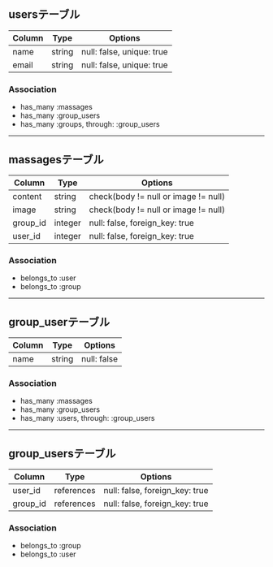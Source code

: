 ## usersテーブル

|Column|Type|Options|
|------|----|-------|
|name|string|null: false, unique: true|
|email|string|null: false, unique: true|

### Association
- has_many :massages
- has_many :group_users
- has_many :groups, through: :group_users

***

## massagesテーブル

|Column|Type|Options|
|------|----|-------|
|content|string|check(body != null or image != null)|
|image|string|check(body != null or image != null)|
|group_id|integer|null: false, foreign_key: true|
|user_id|integer|null: false, foreign_key: true|

### Association
- belongs_to :user
- belongs_to :group

***

## group_userテーブル

|Column|Type|Options|
|------|----|-------|
|name|string|null: false|

### Association
- has_many :massages
- has_many :group_users
- has_many :users, through: :group_users

***

## group_usersテーブル

|Column|Type|Options|
|------|----|-------|
|user_id|references|null: false, foreign_key: true|
|group_id|references|null: false, foreign_key: true|

### Association
- belongs_to :group
- belongs_to :user

